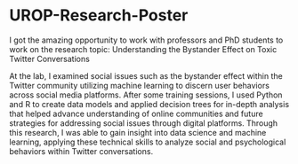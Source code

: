 # UROP-Research-Poster

I got the amazing opportunity to work with professors and PhD students to work on the research topic: Understanding the Bystander Effect on Toxic Twitter Conversations

At the lab, I examined social issues such as the bystander effect within the Twitter community utilizing machine learning to discern user behaviors across social media platforms. After some training sessions, I used Python and R to create data models and applied decision trees for in-depth analysis that helped advance understanding of online communities and future strategies for addressing social issues through digital platforms. Through this research, I was able to gain insight into data science and machine learning, applying these technical skills to analyze social and psychological behaviors within Twitter conversations. 
